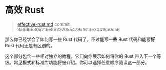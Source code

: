 # 高效 Rust

> [effective-rust.md](https://github.com/rust-lang/rust/blob/stable/src/doc/book/effective-rust.md)
> commit 3a6dbb30a21be8d237055479af613e30415b0c56

那么你已经学会了如何写一些 Rust 代码了。不过能写**一些** Rust 代码和能写**好** Rust 代码还是有区别的。

这个部分包含一些相对独立的教程，它们向你展示如何将你的 Rust 带入下一个等级。常见模式和标准库功能将被介绍。你可以选择任意顺序阅读这一部分。
